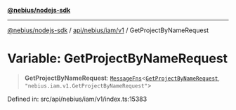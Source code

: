 [**@nebius/nodejs-sdk**](../../../../../README.md)

***

[@nebius/nodejs-sdk](../../../../../README.md) / [api/nebius/iam/v1](../README.md) / GetProjectByNameRequest

# Variable: GetProjectByNameRequest

> **GetProjectByNameRequest**: [`MessageFns`](../../../../../runtime/protos/core/interfaces/MessageFns.md)\<[`GetProjectByNameRequest`](../interfaces/GetProjectByNameRequest.md), `"nebius.iam.v1.GetProjectByNameRequest"`\>

Defined in: src/api/nebius/iam/v1/index.ts:15383
